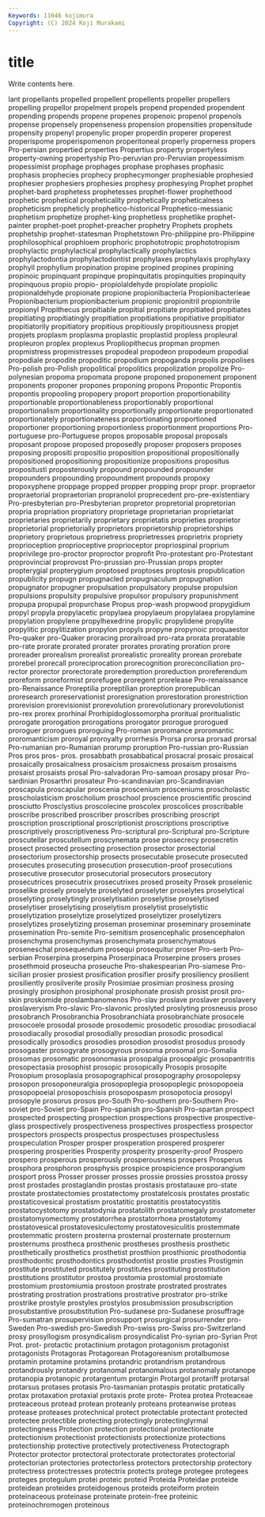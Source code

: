 ```yaml
---
Keywords: 11646 kojimura
Copyright: (C) 2024 Koji Murakami
---
```


# title

Write contents here.



lant propellants propelled propellent propellents propeller
propellers propelling propellor propelment propels propend propended propendent propending propends
propene propenes propenoic propenol propenols propense propensely propenseness propension propensities
propensitude propensity propenyl propenylic proper properdin properer properest properispome properispomenon
properitoneal properly properness propers Pro-persian propertied properties Propertius property propertyless
property-owning propertyship Pro-peruvian pro-Peruvian propessimism propessimist prophage prophages prophase prophases
prophasic prophasis prophecies prophecy prophecymonger prophesiable prophesied prophesier prophesiers prophesies
prophesy prophesying Prophet prophet prophet-bard prophetess prophetesses prophet-flower prophethood prophetic
prophetical propheticality prophetically propheticalness propheticism propheticly prophetico-historical Prophetico-messianic prophetism prophetize
prophet-king prophetless prophetlike prophet-painter prophet-poet prophet-preacher prophetry Prophets prophets prophetship
prophet-statesman Prophetstown Pro-philippine pro-Philippine prophilosophical prophloem prophoric prophototropic prophototropism prophylactic
prophylactical prophylactically prophylactics prophylactodontia prophylactodontist prophylaxes prophylaxis prophylaxy prophyll prophyllum
propination propine propined propines propining propinoic propinquant propinque propinquitatis propinquities
propinquity propinquous propio propio- propiolaldehyde propiolate propiolic propionaldehyde propionate propione
propionibacteria Propionibacterieae Propionibacterium propionibacterium propionic propionitril propionitrile propionyl Propithecus propitiable
propitial propitiate propitiated propitiates propitiating propitiatingly propitiation propitiations propitiative propitiator
propitiatorily propitiatory propitious propitiously propitiousness propjet propjets proplasm proplasma proplastic
proplastid propless propleural propleuron proplex proplexus Propliopithecus propman propmen propmistress
propmistresses propodeal propodeon propodeum propodial propodiale propodite propoditic propodium propoganda
propolis propolises Pro-polish pro-Polish propolitical propolitics propolization propolize Pro-polynesian propoma
propomata propone proponed proponement proponent proponents proponer propones proponing propons
Propontic Propontis propontis propooling propopery proport proportion proportionability proportionable proportionableness
proportionably proportional proportionalism proportionality proportionally proportionate proportionated proportionately proportionateness proportionating
proportioned proportioner proportioning proportionless proportionment proportions Pro-portuguese pro-Portuguese propos proposable
proposal proposals proposant propose proposed proposedly proposer proposers proposes proposing
propositi propositio proposition propositional propositionally propositioned propositioning propositionize propositions propositus
propositusti proposterously propound propounded propounder propounders propounding propoundment propounds propoxy
propoxyphene proppage propped propper propping propr propr. propraetor propraetorial propraetorian
propranolol proprecedent pro-pre-existentiary Pro-presbyterian pro-Presbyterian propretor propretorial propretorian propria propriation
propriatory proprietage proprietarian proprietariat proprietaries proprietarily proprietary proprietatis proprieties proprietor
proprietorial proprietorially proprietors proprietorship proprietorships proprietory proprietous proprietress proprietresses proprietrix
propriety proprioception proprioceptive proprioceptor propriospinal proprium proprivilege pro-proctor proproctor proprofit
Pro-protestant pro-Protestant proprovincial proprovost Pro-prussian pro-Prussian props propter propterygial propterygium
proptosed proptoses proptosis propublication propublicity propugn propugnacled propugnaculum propugnation propugnator
propugner propulsation propulsatory propulse propulsion propulsions propulsity propulsive propulsor propulsory
propunishment propupa propupal propurchase Propus prop-wash propwood propygidium propyl propyla
propylacetic propylaea propylaeum propylalaea propylamine propylation propylene propylhexedrine propylic propylidene
propylite propylitic propylitization propylon propyls propyne propynoic proquaestor Pro-quaker pro-Quaker
proracing prorailroad pro-rata prorata proratable pro-rate prorate prorated prorater prorates
prorating proration prore proreader prorealism prorealist prorealistic proreality prorean prorebate
prorebel prorecall proreciprocation prorecognition proreconciliation pro-rector prorector prorectorate proredemption proreduction
proreferendum proreform proreformist prorefugee proregent prorelease Pro-renaissance pro-Renaissance Proreptilia proreptilian
proreption prorepublican proresearch proreservationist proresignation prorestoration prorestriction prorevision prorevisionist prorevolution
prorevolutionary prorevolutionist pro-rex prorex prorhinal Prorhipidoglossomorpha proritual proritualistic prorogate prorogation
prorogations prorogator prorogue prorogued proroguer prorogues proroguing Pro-roman proromance proromantic
proromanticism proroyal proroyalty prorrhesis Prorsa prorsa prorsad prorsal Pro-rumanian pro-Rumanian
prorump proruption Pro-russian pro-Russian Pros pros pros- pros. prosabbath prosabbatical
prosacral prosaic prosaical prosaically prosaicalness prosaicism prosaicness prosaism prosaisms prosaist
prosaists prosal Pro-salvadoran Pro-samoan prosapy prosar Pro-sardinian Prosarthri prosateur Pro-scandinavian
pro-Scandinavian proscapula proscapular proscenia proscenium prosceniums proscholastic proscholasticism proscholium proschool
proscience proscientific proscind prosciutto Prosclystius proscolecine proscolex proscolices proscribable proscribe
proscribed proscriber proscribes proscribing proscript proscription proscriptional proscriptionist proscriptions proscriptive
proscriptively proscriptiveness Pro-scriptural pro-Scriptural pro-Scripture proscutellar proscutellum proscynemata prose prosecrecy
prosecretin prosect prosected prosecting prosection prosector prosectorial prosectorium prosectorship prosects
prosecutable prosecute prosecuted prosecutes prosecuting prosecution prosecution-proof prosecutions prosecutive prosecutor
prosecutorial prosecutors prosecutory prosecutrices prosecutrix prosecutrixes prosed proseity Prosek proselenic
proselike prosely proselyte proselyted proselyter proselytes proselytical proselyting proselytingly proselytisation
proselytise proselytised proselytiser proselytising proselytism proselytist proselytistic proselytization proselytize proselytized
proselytizer proselytizers proselytizes proselytizing proseman proseminar proseminary proseminate prosemination Pro-semite
Pro-semitism prosencephalic prosencephalon prosenchyma prosenchymas prosenchymata prosenchymatous proseneschal prosequendum prosequi
prosequitur proser Pro-serb Pro-serbian Proserpina proserpina Proserpinaca Proserpine prosers proses
prosethmoid proseucha proseuche Pro-shakespearian Pro-siamese Pro-sicilian prosier prosiest prosification prosifier
prosify prosiliency prosilient prosiliently prosilverite prosily Prosimiae prosimian prosiness prosing
prosingly prosiphon prosiphonal prosiphonate prosish prosist prosit pro-skin proskomide proslambanomenos
Pro-slav proslave proslaver proslavery proslaveryism Pro-slavic Pro-slavonic proslyted proslyting prosneusis
proso prosobranch Prosobranchia Prosobranchiata prosobranchiate prosocele prosocoele prosodal prosode prosodemic
prosodetic prosodiac prosodiacal prosodiacally prosodial prosodially prosodian prosodic prosodical prosodically
prosodics prosodies prosodion prosodist prosodus prosody prosogaster prosogyrate prosogyrous prosoma
prosomal pro-Somalia prosomas prosomatic prosonomasia prosopalgia prosopalgic prosopantritis prosopectasia prosophist
prosopic prosopically Prosopis prosopite Prosopium prosoplasia prosopographical prosopography prosopolepsy prosopon
prosoponeuralgia prosopoplegia prosopoplegic prosopopoeia prosopopoeial prosoposchisis prosopospasm prosopotocia prosopyl prosopyle
prosorus prosos pro-South Pro-southern pro-Southern Pro-soviet pro-Soviet pro-Spain Pro-spanish pro-Spanish
Pro-spartan prospect prospected prospecting prospection prospections prospective prospective-glass prospectively prospectiveness
prospectives prospectless prospector prospectors prospects prospectus prospectuses prospectusless prospeculation Prosper
prosper prosperation prospered prosperer prospering prosperities Prosperity prosperity prosperity-proof Prospero
prospero prosperous prosperously prosperousness prospers Prosperus prosphora prosphoron prosphysis prospice
prospicience prosporangium prosport pross Prosser prosser prosses prossie prossies prosstoa
prossy prost prostades prostaglandin prostas prostasis prostatauxe pro-state prostate prostatectomies
prostatectomy prostatelcosis prostates prostatic prostaticovesical prostatism prostatitic prostatitis prostatocystitis prostatocystotomy
prostatodynia prostatolith prostatomegaly prostatometer prostatomyomectomy prostatorrhea prostatorrhoea prostatotomy prostatovesical prostatovesiculectomy
prostatovesiculitis prostemmate prostemmatic prostern prosterna prosternal prosternate prosternum prosternums prostheca
prosthenic prostheses prosthesis prosthetic prosthetically prosthetics prosthetist prosthion prosthionic prosthodontia
prosthodontic prosthodontics prosthodontist prostie prosties Prostigmin prostitute prostituted prostitutely prostitutes
prostituting prostitution prostitutions prostitutor prostoa prostomia prostomial prostomiate prostomium prostomiumia
prostoon prostrate prostrated prostrates prostrating prostration prostrations prostrative prostrator pro-strike
prostrike prostyle prostyles prostylos prosubmission prosubscription prosubstantive prosubstitution Pro-sudanese pro-Sudanese
prosuffrage Pro-sumatran prosupervision prosupport prosurgical prosurrender pro-Sweden Pro-swedish pro-Swedish Pro-swiss
pro-Swiss pro-Switzerland prosy prosyllogism prosyndicalism prosyndicalist Pro-syrian pro-Syrian Prot Prot.
prot- protactic protactinium protagon protagonism protagonist protagonists Protagoras Protagorean Protagoreanism
protalbumose protamin protamine protamins protandric protandrism protandrous protandrously protandry protanomal
protanomalous protanomaly protanope protanopia protanopic protargentum protargin Protargol protariff protarsal
protarsus protases protasis Pro-tasmanian protaspis protatic protatically protax protaxation protaxial
protaxis prote prote- Protea protea Proteaceae proteaceous protead protean proteanly
proteans proteanwise proteas protease proteases protechnical protect protectable protectant protected
protectee protectible protecting protectingly protectinglyrmal protectingness Protection protection protectional protectionate
protectionism protectionist protectionists protectionize protections protectionship protective protectively protectiveness Protectograph
Protector protector protectoral protectorate protectorates protectorial protectorian protectories protectorless protectors
protectorship protectory protectress protectresses protectrix protects protege protegee protegees proteges
protegulum protei proteic proteid Proteida Proteidae proteide proteidean proteides proteidogenous
proteids proteiform protein proteinaceous proteinase proteinate protein-free proteinic proteinochromogen proteinous
